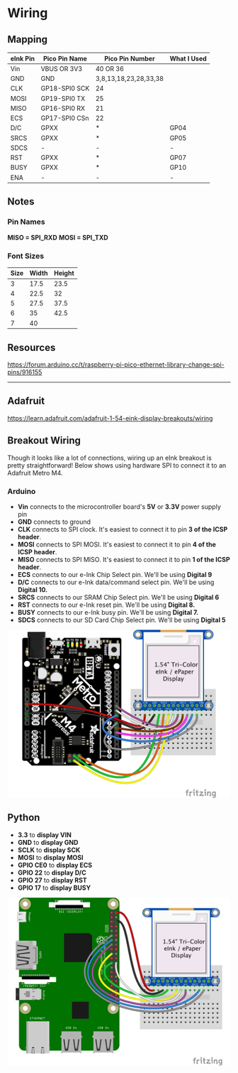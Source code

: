 
# Wiring

## Mapping
| eInk Pin | Pico Pin Name  | Pico Pin Number       | What I Used |
|----------|----------------|-----------------------|-------------|
| Vin      | VBUS OR 3V3    | 40 OR 36              |             |
| GND      | GND            | 3,8,13,18,23,28,33,38 |             |
| CLK      | GP18-SPI0 SCK  | 24                    |             |
| MOSI     | GP19-SPI0 TX   | 25                    |             |
| MISO     | GP16-SPI0 RX   | 21                    |             |
| ECS      | GP17-SPI0 CSn  | 22                    |             |
| D/C      | GPXX           | *                     | GP04        |
| SRCS     | GPXX           | *                     | GP05        |
| SDCS     | -              | -                     | -           |
| RST      | GPXX           | *                     | GP07        |
| BUSY     | GPXX           | *                     | GP10        |
| ENA      | -              | -                     | -           |


## Notes
### Pin Names
**MISO = SPI_RXD**
**MOSI = SPI_TXD**


### Font Sizes
| Size | Width  | Height |
|------|--------|--------|
|  3   |  17.5  |  23.5  |
|  4   |  22.5  |   32   |
|  5   |  27.5  |  37.5  |
|  6   |   35   |  42.5  |
|  7   |   40   |        |


## Resources
https://forum.arduino.cc/t/raspberry-pi-pico-ethernet-library-change-spi-pins/916155


---

## Adafruit
https://learn.adafruit.com/adafruit-1-54-eink-display-breakouts/wiring

## Breakout Wiring
Though it looks like a lot of connections, wiring up an eInk breakout is pretty straightforward! Below shows using hardware SPI to connect it to an Adafruit Metro M4.


### Arduino

- **Vin** connects to the microcontroller board's **5V** or **3.3V** power supply pin
- **GND** connects to ground
- **CLK** connects to SPI clock. It's easiest to connect it to pin **3 of the ICSP header**.
- **MOSI** connects to SPI MOSI. It's easiest to connect it to pin **4 of the ICSP header**.
- **MISO** connects to SPI MISO. It's easiest to connect it to pin **1 of the ICSP header**.
- **ECS** connects to our e-Ink Chip Select pin. We'll be using **Digital 9**
- **D/C** connects to our e-Ink data/command select pin. We'll be using **Digital 10.**
- **SRCS** connects to our SRAM Chip Select pin. We'll be using **Digital 6**
- **RST** connects to our e-Ink reset pin. We'll be using **Digital 8.**
- **BUSY** connects to our e-Ink busy pin. We'll be using **Digital 7.**
- **SDCS** connects to our SD Card Chip Select pin. We'll be using **Digital 5**

![](ArduinoPins.jpeg)


## Python

- **3.3** to **display VIN**
- **GND** to **display GND**
- **SCLK** to **display SCK**
- **MOSI** to **display MOSI**
- **GPIO CE0** to **display ECS**
- **GPIO 22** to **display D/C**
- **GPIO 27** to **display RST**
- **GPIO 17** to **display BUSY**

![](PythonPins.jpeg)

